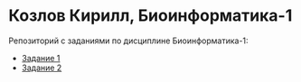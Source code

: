 # Козлов Кирилл, Биоинформатика-1
Репозиторий с заданиями по дисциплине Биоинформатика-1:
- [Задание 1](./task_1/README.md)
- [Задание 2](./task_2/README.md)